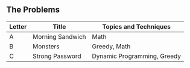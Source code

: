 ## The Problems

|  Letter | Title                     | Topics and Techniques                          |
|---------|---------------------------|-----------------------------|
|  A | Morning Sandwich            | Math                        |
|  B | Monsters              | Greedy, Math          |
|  C | Strong Password           | Dynamic Programming, Greedy         |
